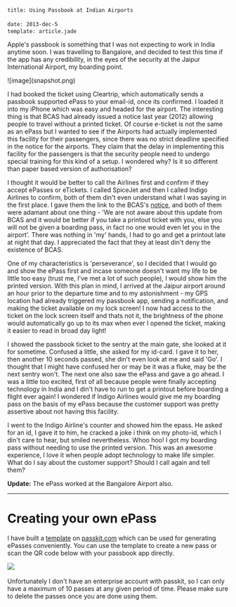 ```metadata
title: Using Passbook at Indian Airports

date: 2013-dec-5
template: article.jade
```

Apple's passbook is something that I was not expecting to work in India anytime soon. I was travelling to Bangalore, and decided to test this time if the app has any credibility, in the eyes of the security at the Jaipur International Airport, my boarding point.

<span class="more" />
![image](snapshot.png)

I had booked the ticket using Cleartrip, which automatically sends a passbook supported ePass to your email-id, once its confirmed. I loaded it into my iPhone which was easy and headed for the airport. The interesting thing is that BCAS had already issued a notice last year (2012) allowing people to travel without a printed ticket. Of course e-ticket is not the same as an ePass but I wanted to see if the Airports had actually implemented this facility for their passengers, since there was no strict deadline specified in the notice for the airports. They claim that the delay in implementing this facility for the passengers is that the security people need to undergo special training for this kind of a setup. I wondered why? Is it so different than paper based version of authorisation?

I thought it would be better to call the Airlines first and confirm if they accept ePasses or eTickets. I called SpiceJet and then I called Indigo Airlines to confirm, both of them din't even understand what I was saying in the first place. I gave them the link to the BCAS's [notice](http://www.bcasindia.nic.in/cir_nonrestrict/notice/eticket.pdf), and both of them were adamant about one thing - 'We are not aware about this update from BCAS and it would be better if you take a printout ticket with you, else you will not be given a boarding pass, in fact no one would even let you in the airport'. There was nothing in 'my' hands, I had to go and get a printout late at night that day. I appreciated the fact that they at least din't deny the existence of BCAS.

One of my characteristics is 'perseverance', so I decided that I would go and show the ePass first and incase someone doesn't want my life to be little too easy (trust me, I've met a lot of such people), I would show him the printed version. With this plan in mind, I arrived at the Jaipur airport around an hour prior to the departure time and to my astonishment - my GPS location had already triggered my passbook app, sending a notification, and making the ticket available on my lock screen! I now had access to the ticket on the lock screen itself and thats not it, the brightness of the phone would automatically go up to its max when ever I opened the ticket, making it easier to read in broad day light!

I showed the passbook ticket to the sentry at the main gate, she looked at it for sometime. Confused a little, she asked for my id-card. I gave it to her, then another 10 seconds passed, she din't even look at me and said 'Go'. I thought that I might have confused her or may be it was a fluke, may be the next sentry won't. The next one also saw the ePass and gave a go ahead. I was a little too excited, first of all because people were finally accepting technology in India and I din't have to run to get a printout before boarding a flight ever again! I wondered if Indigo Airlines would give me my boarding pass on the basis of my ePass because the customer support was pretty assertive about not having this facility.

I went to the Indigo Airline's counter and showed him the epass. He asked for an id, I gave it to him, he cracked a joke i think on my photo-id, which I din't care to hear, but smiled nevertheless. Whoo hoo! I got my boarding pass without needing to use the printed version. This was an awesome experience, I love it when people adopt technology to make life simpler. What do I say about the customer support? Should I call again and tell them?

**Update:** The ePass worked at the Bangalore Airport also.

---

# Creating your own ePass

I have built a [template](https://pass.is/ToLUhtxK07otOTO) on [passkit.com](http://passkit.com) which can be used for generating ePasses conveniently. You can use the template to create a new pass or scan the QR code below with your passbook app directly.

<img src="https://d1ye292yvr7tf6.cloudfront.net/images/barcode.php?m=https://pass.is/ToLUhtxK07otOTO&f=qr&s=120" style="width:auto;height:auto;"/>

Unfortunately I don't have an enterprise account with passkit, so I can only have a maximum of 10 passes at any given period of time. Please make sure to delete the passes once you are done using them.
